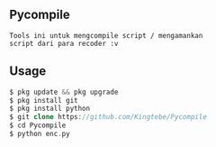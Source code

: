 ## Pycompile
```
Tools ini untuk mengcompile script / mengamankan
script dari para recoder :v 
```
## Usage
```php
$ pkg update && pkg upgrade
$ pkg install git
$ pkg install python
$ git clone https://github.com/Kingtebe/Pycompile
$ cd Pycompile
$ python enc.py
```

